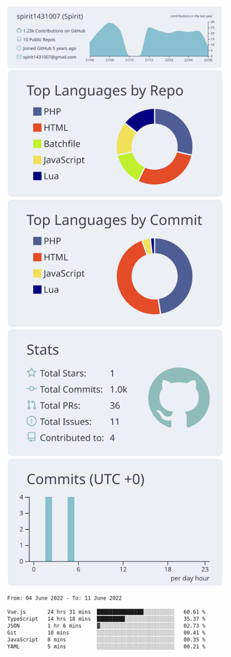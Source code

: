 [![](https://raw.githubusercontent.com/spirit1431007/spirit1431007/master/profile-summary-card-output/nord_bright/0-profile-details.svg)](https://git.io/spiritx)
[![](https://raw.githubusercontent.com/spirit1431007/spirit1431007/master/profile-summary-card-output/nord_bright/1-repos-per-language.svg)](https://git.io/spiritx) [![](https://raw.githubusercontent.com/spirit1431007/spirit1431007/master/profile-summary-card-output/nord_bright/2-most-commit-language.svg)](https://git.io/spiritx)
[![](https://raw.githubusercontent.com/spirit1431007/spirit1431007/master/profile-summary-card-output/nord_bright/3-stats.svg)](https://git.io/spiritx) [![](https://raw.githubusercontent.com/spirit1431007/spirit1431007/master/profile-summary-card-output/nord_bright/4-productive-time.svg)](https://git.io/spiritx)

<!--START_SECTION:waka-->

```text
From: 04 June 2022 - To: 11 June 2022

Vue.js       24 hrs 31 mins  ███████████████░░░░░░░░░░   60.61 %
TypeScript   14 hrs 18 mins  █████████░░░░░░░░░░░░░░░░   35.37 %
JSON         1 hr 6 mins     ▓░░░░░░░░░░░░░░░░░░░░░░░░   02.73 %
Git          10 mins         ░░░░░░░░░░░░░░░░░░░░░░░░░   00.41 %
JavaScript   8 mins          ░░░░░░░░░░░░░░░░░░░░░░░░░   00.35 %
YAML         5 mins          ░░░░░░░░░░░░░░░░░░░░░░░░░   00.21 %
```

<!--END_SECTION:waka-->
